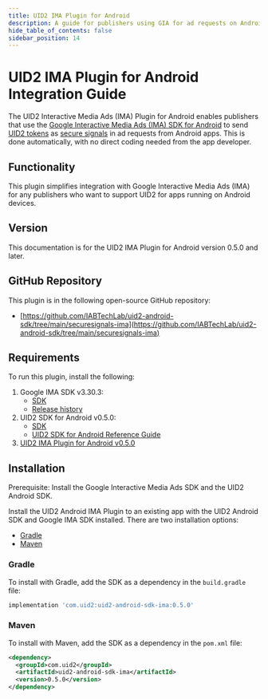 ```yaml
---
title: UID2 IMA Plugin for Android
description: A guide for publishers using GIA for ad requests on Android apps.
hide_table_of_contents: false
sidebar_position: 14
---
```


# UID2 IMA Plugin for Android Integration Guide

The UID2 Interactive Media Ads (IMA) Plugin for Android enables publishers that use the [Google Interactive Media Ads (IMA) SDK for Android](https://developers.google.com/interactive-media-ads/docs/sdks/android/client-side) to send [UID2 tokens](../ref-info/glossary-uid.md#gl-uid2-token) as [secure signals](https://support.google.com/admob/answer/11556288) in ad requests from Android apps. This is done automatically, with no direct coding needed from the app developer.

## Functionality

This plugin simplifies integration with Google Interactive Media Ads (IMA) for any publishers who want to support UID2 for apps running on Android devices.

## Version

<!-- As of 2023-07-15 -->

This documentation is for the UID2 IMA Plugin for Android version 0.5.0 and later.

## GitHub Repository

This plugin is in the following open-source GitHub repository:

- [https://github.com/IABTechLab/uid2-android-sdk/tree/main/securesignals-ima](https://github.com/IABTechLab/uid2-android-sdk/tree/main/securesignals-ima)

## Requirements 

To run this plugin, install the following:

1. Google IMA SDK v3.30.3:
   - [SDK](https://developers.google.com/interactive-media-ads/docs/sdks/android/client-side)
   - [Release history](https://developers.google.com/interactive-media-ads/docs/sdks/android/client-side/history)
1. UID2 SDK for Android v0.5.0:
   - [SDK](https://central.sonatype.com/artifact/com.uid2/uid2-android-sdk)
   - [UID2 SDK for Android Reference Guide](../sdks/uid2-sdk-ref-android.md)
1. [UID2 IMA Plugin for Android v0.5.0](https://central.sonatype.com/artifact/com.uid2/uid2-android-sdk-ima)

## Installation

Prerequisite: Install the Google Interactive Media Ads SDK and the UID2 Android SDK.

Install the UID2 Android IMA Plugin to an existing app with the UID2 Android SDK and Google IMA SDK installed. There are two installation options:

- [Gradle](#gradle)
- [Maven](#maven)


### Gradle 
To install with Gradle, add the SDK as a dependency in the `build.gradle` file:

``` javascript
implementation 'com.uid2:uid2-android-sdk-ima:0.5.0'
```

### Maven

To install with Maven, add the SDK as a dependency in the `pom.xml` file:

``` xml
<dependency>
  <groupId>com.uid2</groupId>
  <artifactId>uid2-android-sdk-ima</artifactId>
  <version>0.5.0</version>
</dependency>
```
